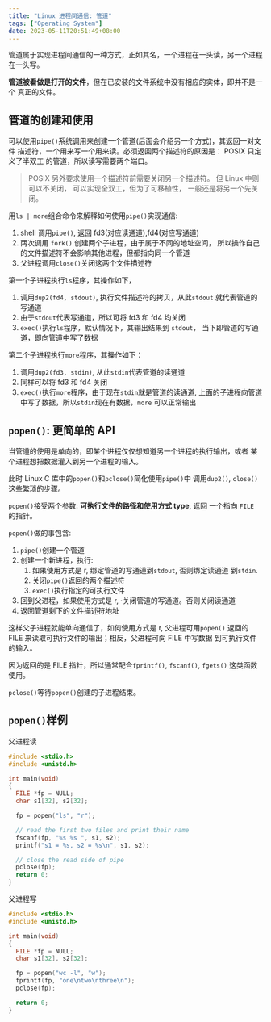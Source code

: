 ```yaml
---
title: "Linux 进程间通信: 管道"
tags: ["Operating System"]
date: 2023-05-11T20:51:49+08:00
---
```


管道属于实现进程间通信的一种方式，正如其名，一个进程在一头读，另一个进程在一头写。

**管道被看做是打开的文件**，但在已安装的文件系统中没有相应的实体，即并不是一个
真正的文件。

## 管道的创建和使用

可以使用`pipe()`系统调用来创建一个管道(后面会介绍另一个方式)，其返回一对文件
描述符，一个用来写一个用来读。必须返回两个描述符的原因是： POSIX 只定义了半双工
的管道，所以读写需要两个端口。

> POSIX 另外要求使用一个描述符前需要关闭另一个描述符。 但 Linux 中则可以不关闭，
> 可以实现全双工，但为了可移植性， 一般还是将另一个先关闭。

用`ls | more`组合命令来解释如何使用`pipe()`实现通信:

1. shell 调用`pipe()`, 返回 fd3(对应读通道),fd4(对应写通道)
2. 两次调用 `fork()` 创建两个子进程，由于属于不同的地址空间，
   所以操作自己的文件描述符不会影响其他进程，但都指向同一个管道
3. 父进程调用`close()`关闭这两个文件描述符

第一个子进程执行`ls`程序，其操作如下，

1. 调用`dup2(fd4, stdout)`, 执行文件描述符的拷贝，从此`stdout`
   就代表管道的写通道
2. 由于`stdout`代表写通道，所以可将 fd3 和 fd4 均关闭
3. `exec()`执行`ls`程序，默认情况下，其输出结果到 `stdout`，
   当下即管道的写通道，即向管道中写了数据

第二个子进程执行`more`程序，其操作如下：

1. 调用`dup2(fd3, stdin)`, 从此`stdin`代表管道的读通道
2. 同样可以将 fd3 和 fd4 关闭
3. `exec()`执行`more`程序，由于现在`stdin`就是管道的读通道,
   上面的子进程向管道中写了数据，所以`stdin`现在有数据，`more`
   可以正常输出

## `popen()`: 更简单的 API

当管道的使用是单向的，即某个进程仅仅想知道另一个进程的执行输出，或者
某个进程想把数据灌入到另一个进程的输入。

此时 Linux C 库中的`popen()`和`pclose()`简化使用`pipe()`中
调用`dup2()`, `close()`这些繁琐的步骤。

`popen()`接受两个参数: **可执行文件的路径和使用方式 type**, 返回
一个指向 `FILE` 的指针。

`popen()`做的事包含:

1. `pipe()`创建一个管道
2. 创建一个新进程，执行:
   1. 如果使用方式是 r, 绑定管道的写通道到`stdout`, 否则绑定读通道
      到`stdin`.
   2. 关闭`pipe()`返回的两个描述符
   3. `exec()`执行指定的可执行文件
3. 回到父进程，如果使用方式是 r, ·关闭管道的写通道。否则关闭读通道
4. 返回管道剩下的文件描述符地址

这样父子进程就能单向通信了，如何使用方式是 r, 父进程可用`popen()`
返回的 FILE 来读取可执行文件的输出；相反，父进程可向 FILE 中写数据
到可执行文件的输入。

因为返回的是 FILE 指针，所以通常配合`fprintf()`, `fscanf()`, `fgets()`
这类函数使用。

`pclose()`等待`popen()`创建的子进程结束。

## `popen()`样例

父进程读

```c
#include <stdio.h>
#include <unistd.h>

int main(void)
{
  FILE *fp = NULL;
  char s1[32], s2[32];

  fp = popen("ls", "r");

  // read the first two files and print their name
  fscanf(fp, "%s %s ", s1, s2);
  printf("s1 = %s, s2 = %s\n", s1, s2);

  // close the read side of pipe
  pclose(fp);
  return 0;
}
```

父进程写

```c
#include <stdio.h>
#include <unistd.h>

int main(void)
{
  FILE *fp = NULL;
  char s1[32], s2[32];

  fp = popen("wc -l", "w");
  fprintf(fp, "one\ntwo\nthree\n");
  pclose(fp);

  return 0;
}
```
